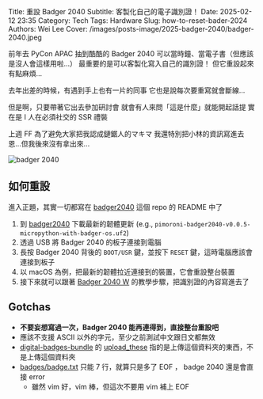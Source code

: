Title: 重設 Badger 2040
Subtitle: 客製化自己的電子識別證！
Date: 2025-02-12 23:35
Category: Tech
Tags: Hardware
Slug: how-to-reset-bader-2024
Authors: Wei Lee
Cover: /images/posts-image/2025-badger-2040/badger-2040.jpeg

前年去 PyCon APAC 抽到酷酷的 Badger 2040
可以當時鐘、當電子書（但應該是沒人會這樣用啦...）
最重要的是可以客製化寫入自己的識別證！
但它重設起來有點麻煩...

<!--more-->

去年出差的時候，有遇到手上也有一片的同事
它也是說每次要重寫就會斷線...

但是啊，只要帶著它出去參加研討會
就會有人來問「這是什麼」就能開起話提
實在是 I 人在必須社交的 SSR 禮裝

上週 FF 為了避免大家把我認成鏈鋸人的マキマ
我還特別把小林的資訊寫進去
恩...但我後來沒有拿出來...

![badger 2040](/images/posts-image/2025-badger-2040/badger-2040.jpeg)

## 如何重設
進入正題，其實一切都寫在 [badger2040] 這個 repo 的 README 中了

1. 到 [badger2040] 下載最新的韌體更新 (e.g., `pimoroni-badger2040-v0.0.5-micropython-with-badger-os.uf2`)
2. 透過 USB 將 Badger 2040 的板子連接到電腦
3. 長按 Badger 2040 背後的 `BOOT/USR` 鍵，並按下 `RESET` 鍵，這時電腦應該會連接到板子
4. 以 macOS 為例，把最新的韌體拉近連接到的裝置，它會重設整台裝置
6. 接下來就可以跟著 [Badger 2040 W] 的教學步驟，把識別證的內容寫進去了

[badger2040]: https://github.com/pimoroni/badger2040
[Badger 2040 W]: https://developer.auth0.com/resources/labs/events/badger-2040-w#troubleshooting

## Gotchas

* **不要妄想寫過一次，Badger 2040 能再連得到，直接整台重設吧**
* 應該不支援 ASCII 以外的字元，至少之前測試中文跟日文都無效
* [digital-badges-bundle] 的 [upload_these] 指的是上傳這個資料夾的東西，不是上傳這個資料夾
* [badges/badge.txt] 只能 7 行，就算只是多了 EOF ， badge 2040 還是會直接 error
    * 雖然 vim 好，vim 棒，但這次不要用 vim 補上 EOF

[digital-badges-bundle]: https://github.com/auth0-developer-hub/digital-badges-bundle
[upload_these]: https://github.com/auth0-developer-hub/digital-badges-bundle/tree/main/badger2040wifi/upload_these
[badges/badge.txt]: https://github.com/auth0-developer-hub/digital-badges-bundle/blob/main/badger2040wifi/upload_these/badges/badge.txt
